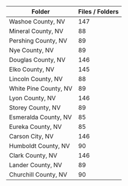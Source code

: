 | Folder                |   Files / Folders |
|-----------------------|-------------------|
| Washoe County, NV     |               147 |
| Mineral County, NV    |                88 |
| Pershing County, NV   |                89 |
| Nye County, NV        |                89 |
| Douglas County, NV    |               146 |
| Elko County, NV       |               145 |
| Lincoln County, NV    |                88 |
| White Pine County, NV |                89 |
| Lyon County, NV       |               146 |
| Storey County, NV     |                89 |
| Esmeralda County, NV  |                85 |
| Eureka County, NV     |                85 |
| Carson City, NV       |               146 |
| Humboldt County, NV   |                90 |
| Clark County, NV      |               146 |
| Lander County, NV     |                89 |
| Churchill County, NV  |                90 |